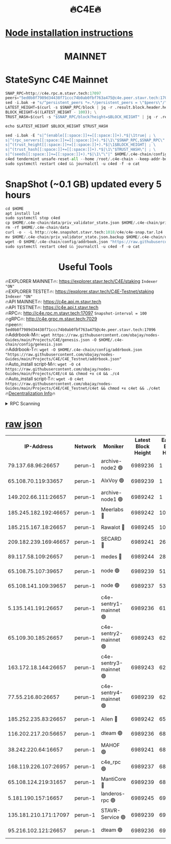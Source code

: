 <h1 align="center"> 🔥C4E🔥</h1>

[Node installation instructions](https://github.com/obajay/nodes-Guides/tree/main/Projects/C4E)
=

<h1 align="center"> MAINNET</h1>

# StateSync C4E Mainnet
```python
SNAP_RPC=http://c4e.rpc.m.stavr.tech:17097
peers="5ed0b8f7989d34438f71ccc74b0ab0fbf763a475@c4e.peer.stavr.tech:17096"
sed -i.bak -e "s/^persistent_peers *=.*/persistent_peers = \"$peers\"/" $HOME/.c4e-chain/config/config.toml
LATEST_HEIGHT=$(curl -s $SNAP_RPC/block | jq -r .result.block.header.height); \
BLOCK_HEIGHT=$((LATEST_HEIGHT - 100)); \
TRUST_HASH=$(curl -s "$SNAP_RPC/block?height=$BLOCK_HEIGHT" | jq -r .result.block_id.hash)

echo $LATEST_HEIGHT $BLOCK_HEIGHT $TRUST_HASH

sed -i.bak -E "s|^(enable[[:space:]]+=[[:space:]]+).*$|\1true| ; \
s|^(rpc_servers[[:space:]]+=[[:space:]]+).*$|\1\"$SNAP_RPC,$SNAP_RPC\"| ; \
s|^(trust_height[[:space:]]+=[[:space:]]+).*$|\1$BLOCK_HEIGHT| ; \
s|^(trust_hash[[:space:]]+=[[:space:]]+).*$|\1\"$TRUST_HASH\"| ; \
s|^(seeds[[:space:]]+=[[:space:]]+).*$|\1\"\"|" $HOME/.c4e-chain/config/config.toml
c4ed tendermint unsafe-reset-all --home /root/.c4e-chain --keep-addr-book
sudo systemctl restart c4ed && journalctl -u c4ed -f -o cat
```
# SnapShot (~0.1 GB) updated every 5 hours
```python
cd $HOME
apt install lz4
sudo systemctl stop c4ed
cp $HOME/.c4e-chain/data/priv_validator_state.json $HOME/.c4e-chain/priv_validator_state.json.backup
rm -rf $HOME/.c4e-chain/data
curl -o - -L http://c4e.snapshot.stavr.tech:1018/c4e/c4e-snap.tar.lz4 | lz4 -c -d - | tar -x -C $HOME/.c4e-chain --strip-components 2
mv $HOME/.c4e-chain/priv_validator_state.json.backup $HOME/.c4e-chain/data/priv_validator_state.json
wget -O $HOME/.c4e-chain/config/addrbook.json "https://raw.githubusercontent.com/obajay/nodes-Guides/main/Projects/C4E/addrbook.json"
sudo systemctl restart c4ed && journalctl -u c4ed -f -o cat
```
 <h1 align="center"> Useful Tools</h1>

🔥EXPLORER MAINNET🔥:  https://explorer.stavr.tech/C4E/staking            `Indexer "ON"` \
🔥EXPLORER TESTET🔥:   https://explorer.stavr.tech/C4E-Testnet/staking     `Indexer "ON"` \
🔥API MAINNET🔥:       https://c4e.api.m.stavr.tech \
🔥API TESTNET🔥:       https://c4e.api.t.stavr.tech \
🔥RPC🔥:               http://c4e.rpc.m.stavr.tech:17097                  `Snapshot-interval = 100` \
🔥gRPC🔥:              http://c4e.grpc.m.stavr.tech:7029 \
🔥peer🔥:              `5ed0b8f7989d34438f71ccc74b0ab0fbf763a475@c4e.peer.stavr.tech:17096` \
🔥Addrbook-M🔥:    ```wget https://raw.githubusercontent.com/obajay/nodes-Guides/main/Projects/C4E/genesis.json -O $HOME/.c4e-chain/config/genesis.json``` \
🔥Addrbook-T🔥:    ```wget -O $HOME/.c4e-chain/config/addrbook.json "https://raw.githubusercontent.com/obajay/nodes-Guides/main/Projects/C4E/C4E_Testnet/addrbook.json"``` \
🔥Auto_install script-M🔥: ```wget -O c4 https://raw.githubusercontent.com/obajay/nodes-Guides/main/Projects/C4E/c4 && chmod +x c4 && ./c4``` \
🔥Auto_install script-T🔥: ```wget -O c4et https://raw.githubusercontent.com/obajay/nodes-Guides/main/Projects/C4E/C4E_Testnet/c4et && chmod +x c4et && ./c4et``` \
🔥[Decentralization Info](https://github.com/obajay/StateSync-snapshots/tree/main/Projects/C4E/Decentralization)🔥




<details>
<summary>RPC Scanning</summary>

<h2 align="center"> We scan nodes in real time every 4 hours. And we provide the final result of RPC endpoints.
We cannot influence the operation of these nodes in any way. </h2>


```python
If Voting Power is higher than 0 --> then the Node is a validator of the network and may be subject to attack and be a potential threat to the chain.
```
```python
We marked such validators with a red symbol
```

</details>

[raw json](https://rpc-check.c4e.stavr.tech/c4e/rpc-c4e-result.json)
=



<table><tr><th>IP-Address</th><th>Network</th><th>Moniker</th><th>Latest Block Height</th><th>Earliest Block Height</th><th>Catching Up</th><th>Tx Index</th><th>Voting Power</th><th>Scan Time</th></tr><tr><td>79.137.68.96:26657</td><td>perun-1</td><td>archive-node2 🟢</td><td>6989236</td><td>1</td><td>False</td><td>on</td><td>0</td><td>2024-02-01T18:16:08.857694191UTC</td></tr><tr><td>65.108.70.119:33657</td><td>perun-1</td><td>AlxVoy 🟢</td><td>6989239</td><td>1</td><td>False</td><td>on</td><td>0</td><td>2024-02-01T18:16:22.937700938UTC</td></tr><tr><td>149.202.66.111:26657</td><td>perun-1</td><td>archive-node1 🟢</td><td>6989242</td><td>1</td><td>False</td><td>on</td><td>0</td><td>2024-02-01T18:16:39.394449438UTC</td></tr><tr><td>185.245.182.192:46657</td><td>perun-1</td><td>Meerlabs 🔴</td><td>6989242</td><td>1051501</td><td>False</td><td>on</td><td>527310</td><td>2024-02-01T18:16:46.586832262UTC</td></tr><tr><td>185.215.167.18:26657</td><td>perun-1</td><td>Rawalot 🔴</td><td>6989245</td><td>1090501</td><td>False</td><td>on</td><td>701423</td><td>2024-02-01T18:16:58.742510866UTC</td></tr><tr><td>209.182.239.169:46657</td><td>perun-1</td><td>SECARD 🔴</td><td>6989241</td><td>2616101</td><td>False</td><td>off</td><td>1136703</td><td>2024-02-01T18:16:34.645407386UTC</td></tr><tr><td>89.117.58.109:26657</td><td>perun-1</td><td>medes 🔴</td><td>6989244</td><td>2826001</td><td>False</td><td>off</td><td>1484927</td><td>2024-02-01T18:16:53.821722487UTC</td></tr><tr><td>65.108.75.107:39657</td><td>perun-1</td><td>node 🟢</td><td>6989239</td><td>5198801</td><td>False</td><td>on</td><td>0</td><td>2024-02-01T18:16:25.317272080UTC</td></tr><tr><td>65.108.141.109:39657</td><td>perun-1</td><td>node 🟢</td><td>6989237</td><td>5303301</td><td>False</td><td>on</td><td>0</td><td>2024-02-01T18:16:11.239562820UTC</td></tr><tr><td>5.135.141.191:26657</td><td>perun-1</td><td>c4e-sentry1-mainnet 🟢</td><td>6989236</td><td>6198001</td><td>False</td><td>on</td><td>0</td><td>2024-02-01T18:16:06.757395416UTC</td></tr><tr><td>65.109.30.185:26657</td><td>perun-1</td><td>c4e-sentry2-mainnet 🟢</td><td>6989243</td><td>6238301</td><td>False</td><td>on</td><td>0</td><td>2024-02-01T18:16:46.268834238UTC</td></tr><tr><td>163.172.18.144:26657</td><td>perun-1</td><td>c4e-sentry3-mainnet 🟢</td><td>6989243</td><td>6239001</td><td>False</td><td>on</td><td>0</td><td>2024-02-01T18:16:47.296733223UTC</td></tr><tr><td>77.55.216.80:26657</td><td>perun-1</td><td>c4e-sentry4-mainnet 🟢</td><td>6989239</td><td>6241001</td><td>False</td><td>on</td><td>0</td><td>2024-02-01T18:16:22.532411887UTC</td></tr><tr><td>185.252.235.83:26657</td><td>perun-1</td><td>Alien 🔴</td><td>6989242</td><td>6502501</td><td>False</td><td>on</td><td>1136761</td><td>2024-02-01T18:16:39.719383264UTC</td></tr><tr><td>116.202.217.20:56657</td><td>perun-1</td><td>dteam 🟢</td><td>6989236</td><td>6800901</td><td>False</td><td>on</td><td>0</td><td>2024-02-01T18:16:07.025677316UTC</td></tr><tr><td>38.242.220.64:16657</td><td>perun-1</td><td>MAHOF 🟢</td><td>6989241</td><td>6885501</td><td>False</td><td>on</td><td>0</td><td>2024-02-01T18:16:37.081395454UTC</td></tr><tr><td>168.119.226.107:26957</td><td>perun-1</td><td>c4e_rpc 🟢</td><td>6989237</td><td>6889237</td><td>False</td><td>on</td><td>0</td><td>2024-02-01T18:16:15.642754750UTC</td></tr><tr><td>65.108.124.219:31657</td><td>perun-1</td><td>MantiCore 🔴</td><td>6989239</td><td>6889239</td><td>False</td><td>off</td><td>193345</td><td>2024-02-01T18:16:22.165153242UTC</td></tr><tr><td>5.181.190.157:16657</td><td>perun-1</td><td>landeros-rpc 🟢</td><td>6989245</td><td>6980001</td><td>False</td><td>on</td><td>0</td><td>2024-02-01T18:16:58.344325572UTC</td></tr><tr><td>135.181.210.171:17097</td><td>perun-1</td><td>STAVR-Service 🟢</td><td>6989239</td><td>6986501</td><td>False</td><td>on</td><td>0</td><td>2024-02-01T18:16:25.665155541UTC</td></tr><tr><td>95.216.102.121:26657</td><td>perun-1</td><td>dteam 🟢</td><td>6989236</td><td>6987001</td><td>False</td><td>on</td><td>0</td><td>2024-02-01T18:16:07.346598081UTC</td></tr></table>
